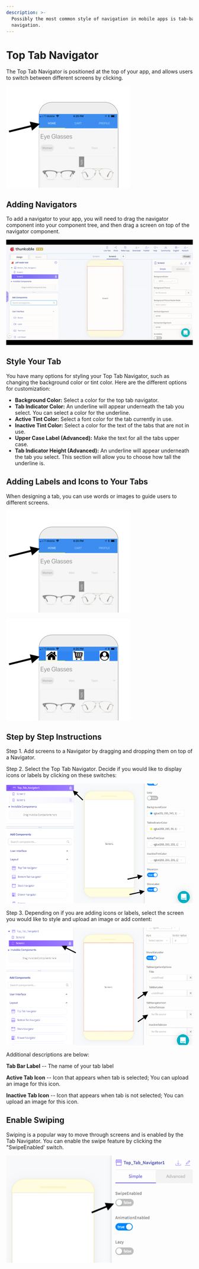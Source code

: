 ```yaml
---
description: >-
  Possibly the most common style of navigation in mobile apps is tab-based
  navigation.
---
```


# Top Tab Navigator

The Top Tab Navigator is positioned at the top of your app, and allows users to switch between different screens by clicking. 

![](.gitbook/assets/image%20%28112%29.png)

## Adding Navigators

To add a navigator to your app, you will need to drag the navigator component into your component tree, and then drag a screen on top of the navigator component. 

![](.gitbook/assets/ezgif.com-video-to-gif-6%20%281%29.gif)

## Style Your Tab

You have many options for styling your Top Tab Navigator, such as changing the background color or tint color. Here are the different options for customization:

* **Background Color:** Select a color for the top tab navigator.  
* **Tab Indicator Color:** An underline will appear underneath the tab you select. You can select a color for the underline.  
* **Active Tint Color:** Select a font color for the tab currently in use.  
* **Inactive Tint Color:** Select a color for the text of the tabs that are not in use.  
* **Upper Case Label \(Advanced\):** Make the text for all the tabs upper case.  
* **Tab Indicator Height \(Advanced\):** An underline will appear underneath the tab you select. This section will allow you to choose how tall the underline is.

## Adding Labels and Icons to Your Tabs 

When designing a tab, you can use words or images to guide users to different screens. 

![Using Words](.gitbook/assets/image%20%28112%29.png)

![Using Images](.gitbook/assets/image%20%2854%29.png)

## Step by Step Instructions

Step 1. Add screens to a Navigator by dragging and dropping them on top of a Navigator.

Step 2. Select the Top Tab Navigator. Decide if you would like to display icons or labels by clicking on these switches:

![](.gitbook/assets/image%20%2844%29.png)

Step 3. Depending on if you are adding icons or labels, select the screen you would like to style and upload an image or add content:

![](.gitbook/assets/image%20%2872%29.png)

Additional descriptions are below:

**Tab Bar Label** -- The name of your tab label

**Active Tab Icon** -- Icon that appears when tab is selected; You can upload an image for this icon.

**Inactive Tab Icon** --  Icon that appears when tab is not selected; You can upload an image for this icon.

## Enable Swiping

Swiping is a popular way to move through screens and is enabled by the Tab Navigator. You can enable the swipe feature by clicking the "SwipeEnabled' switch. 

![](.gitbook/assets/image%20%2864%29.png)

